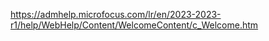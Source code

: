 


https://admhelp.microfocus.com/lr/en/2023-2023-r1/help/WebHelp/Content/WelcomeContent/c_Welcome.htm
